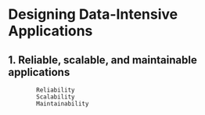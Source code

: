 # Designing Data-Intensive Applications
## 1. Reliable, scalable, and maintainable applications
			Reliability
			Scalability
			Maintainability		
